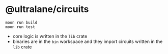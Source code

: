 # @ultralane/circuits

```
moon run build
moon run test
```

- core logic is written in the `lib` crate
- binaries are in the `bin` workspace and they import circuits written in the `lib` crate